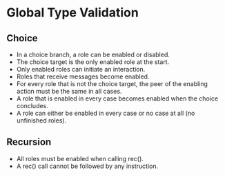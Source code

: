 # Global Type Validation

## Choice

- In a choice branch, a role can be enabled or disabled.
- The choice target is the only enabled role at the start.
- Only enabled roles can initiate an interaction.
- Roles that receive messages become enabled.
- For every role that is not the choice target, the peer of the enabling action must be the same in all cases.
- A role that is enabled in every case becomes enabled when the choice concludes.
- A role can either be enabled in every case or no case at all (no unfinished roles).
 
## Recursion

- All roles must be enabled when calling rec().
- A rec() call cannot be followed by any instruction.
